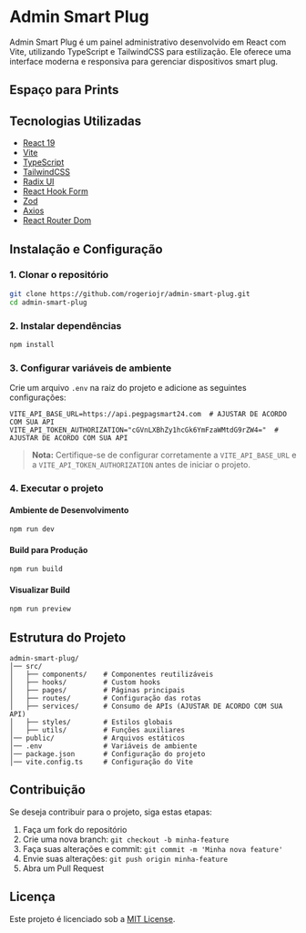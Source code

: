 # Admin Smart Plug

Admin Smart Plug é um painel administrativo desenvolvido em React com Vite, utilizando TypeScript e TailwindCSS para estilização. Ele oferece uma interface moderna e responsiva para gerenciar dispositivos smart plug.

## Espaço para Prints



## Tecnologias Utilizadas

- [React 19](https://react.dev/)
- [Vite](https://vitejs.dev/)
- [TypeScript](https://www.typescriptlang.org/)
- [TailwindCSS](https://tailwindcss.com/)
- [Radix UI](https://www.radix-ui.com/)
- [React Hook Form](https://react-hook-form.com/)
- [Zod](https://zod.dev/)
- [Axios](https://axios-http.com/)
- [React Router Dom](https://reactrouter.com/)

## Instalação e Configuração

### 1. Clonar o repositório
```sh
git clone https://github.com/rogeriojr/admin-smart-plug.git
cd admin-smart-plug
```

### 2. Instalar dependências
```sh
npm install
```

### 3. Configurar variáveis de ambiente
Crie um arquivo `.env` na raiz do projeto e adicione as seguintes configurações:

```env
VITE_API_BASE_URL=https://api.pegpagsmart24.com  # AJUSTAR DE ACORDO COM SUA API
VITE_API_TOKEN_AUTHORIZATION="cGVnLXBhZy1hcGk6YmFzaWMtdG9rZW4="  # AJUSTAR DE ACORDO COM SUA API
```

> **Nota:** Certifique-se de configurar corretamente a `VITE_API_BASE_URL` e a `VITE_API_TOKEN_AUTHORIZATION` antes de iniciar o projeto.

### 4. Executar o projeto

#### Ambiente de Desenvolvimento
```sh
npm run dev
```

#### Build para Produção
```sh
npm run build
```

#### Visualizar Build
```sh
npm run preview
```

## Estrutura do Projeto

```
admin-smart-plug/
│── src/
│   ├── components/    # Componentes reutilizáveis
│   ├── hooks/         # Custom hooks
│   ├── pages/         # Páginas principais
│   ├── routes/        # Configuração das rotas
│   ├── services/      # Consumo de APIs (AJUSTAR DE ACORDO COM SUA API)
│   ├── styles/        # Estilos globais
│   ├── utils/         # Funções auxiliares
│── public/            # Arquivos estáticos
│── .env               # Variáveis de ambiente
│── package.json       # Configuração do projeto
│── vite.config.ts     # Configuração do Vite
```

## Contribuição

Se deseja contribuir para o projeto, siga estas etapas:
1. Faça um fork do repositório
2. Crie uma nova branch: `git checkout -b minha-feature`
3. Faça suas alterações e commit: `git commit -m 'Minha nova feature'`
4. Envie suas alterações: `git push origin minha-feature`
5. Abra um Pull Request

## Licença

Este projeto é licenciado sob a [MIT License](LICENSE).
